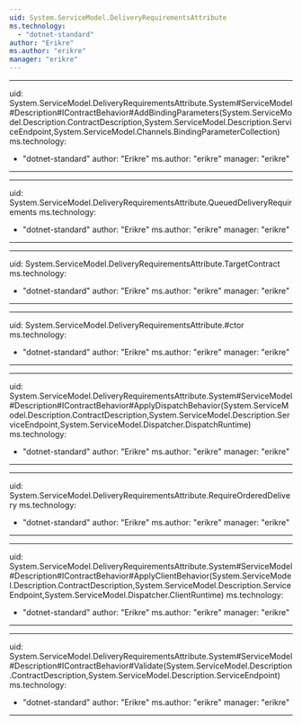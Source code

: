 ```yaml
---
uid: System.ServiceModel.DeliveryRequirementsAttribute
ms.technology: 
  - "dotnet-standard"
author: "Erikre"
ms.author: "erikre"
manager: "erikre"
---
```


---
uid: System.ServiceModel.DeliveryRequirementsAttribute.System#ServiceModel#Description#IContractBehavior#AddBindingParameters(System.ServiceModel.Description.ContractDescription,System.ServiceModel.Description.ServiceEndpoint,System.ServiceModel.Channels.BindingParameterCollection)
ms.technology: 
  - "dotnet-standard"
author: "Erikre"
ms.author: "erikre"
manager: "erikre"
---

---
uid: System.ServiceModel.DeliveryRequirementsAttribute.QueuedDeliveryRequirements
ms.technology: 
  - "dotnet-standard"
author: "Erikre"
ms.author: "erikre"
manager: "erikre"
---

---
uid: System.ServiceModel.DeliveryRequirementsAttribute.TargetContract
ms.technology: 
  - "dotnet-standard"
author: "Erikre"
ms.author: "erikre"
manager: "erikre"
---

---
uid: System.ServiceModel.DeliveryRequirementsAttribute.#ctor
ms.technology: 
  - "dotnet-standard"
author: "Erikre"
ms.author: "erikre"
manager: "erikre"
---

---
uid: System.ServiceModel.DeliveryRequirementsAttribute.System#ServiceModel#Description#IContractBehavior#ApplyDispatchBehavior(System.ServiceModel.Description.ContractDescription,System.ServiceModel.Description.ServiceEndpoint,System.ServiceModel.Dispatcher.DispatchRuntime)
ms.technology: 
  - "dotnet-standard"
author: "Erikre"
ms.author: "erikre"
manager: "erikre"
---

---
uid: System.ServiceModel.DeliveryRequirementsAttribute.RequireOrderedDelivery
ms.technology: 
  - "dotnet-standard"
author: "Erikre"
ms.author: "erikre"
manager: "erikre"
---

---
uid: System.ServiceModel.DeliveryRequirementsAttribute.System#ServiceModel#Description#IContractBehavior#ApplyClientBehavior(System.ServiceModel.Description.ContractDescription,System.ServiceModel.Description.ServiceEndpoint,System.ServiceModel.Dispatcher.ClientRuntime)
ms.technology: 
  - "dotnet-standard"
author: "Erikre"
ms.author: "erikre"
manager: "erikre"
---

---
uid: System.ServiceModel.DeliveryRequirementsAttribute.System#ServiceModel#Description#IContractBehavior#Validate(System.ServiceModel.Description.ContractDescription,System.ServiceModel.Description.ServiceEndpoint)
ms.technology: 
  - "dotnet-standard"
author: "Erikre"
ms.author: "erikre"
manager: "erikre"
---
